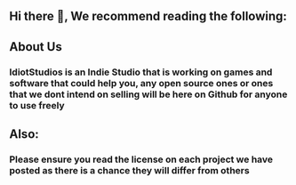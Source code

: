 ## Hi there 👋, We recommend reading the following:

## About Us
### IdiotStudios is an Indie Studio that is working on games and software that could help you, any open source ones or ones that we dont intend on selling will be here on Github for anyone to use freely

## Also:
### Please ensure you read the license on each project we have posted as there is a chance they will differ from others
